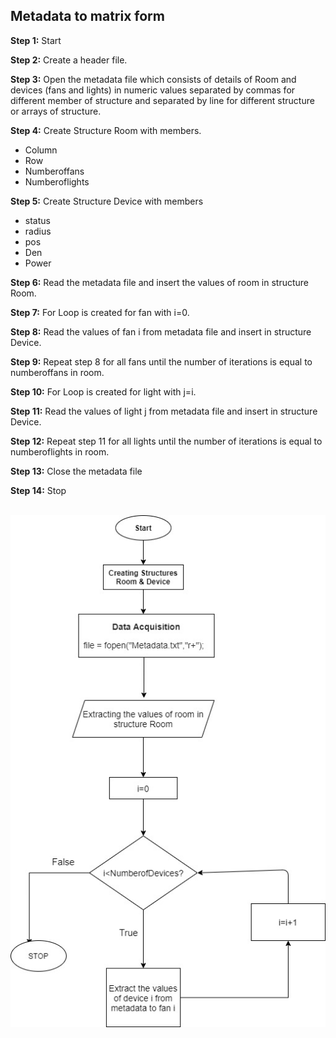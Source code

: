 ## Metadata to matrix form
<b>Step 1:</b> Start<br>

<b>Step 2:</b> Create a header file.<br>

<b>Step 3:</b> Open the metadata file which consists of details of Room and devices (fans and lights) in numeric values separated by commas for different member of structure and separated by line for different 	structure or arrays of structure.<br> 

<b>Step 4:</b> Create Structure Room with members.<br>

* Column<br>
* Row<br> 
* Numberoffans<br>
* Numberoflights<br>

<b>Step 5:</b>  Create Structure Device with members 

* status <br> 
* radius <br>
* pos <br>
* Den<br> 
* Power<br>

<b>Step 6:</b> Read the metadata file and insert the values of room in structure Room. 

<b>Step 7:</b>  For Loop is created for fan with i=0. 

<b>Step 8:</b>  Read the values of fan i from metadata file and insert in structure Device.   

<b>Step 9:</b>  Repeat step 8 for all fans until the number of iterations is equal to numberoffans in room. 

<b>Step 10:</b>  For Loop is created for light with j=i. 

<b>Step 11:</b>  Read the values of light j from metadata file and insert in structure Device.   

<b>Step 12:</b>  Repeat step 11 for all lights until the number of iterations is equal to numberoflights in room. 

<b>Step 13:</b>  Close the metadata file

<b>Step 14:</b>  Stop <br><br>

![alt text](Flowchart.jpg)
